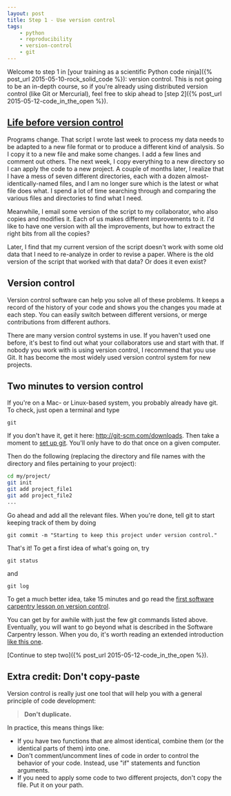 ```yaml
---
layout: post
title: Step 1 - Use version control
tags:
    - python
    - reproducibility
    - version-control
    - git
---
```


Welcome to step 1 in [your training as a scientific Python code ninja]({% post_url 2015-05-10-rock_solid_code %}): version control.  This is not going to be an in-depth course, so if you're already using distributed version control (like Git or Mercurial), feel free to skip ahead to [step 2]({% post_url 2015-05-12-code_in_the_open %}).


## [Life before version control](http://phdcomics.com/comics.php?f=1531)

Programs change.  That script I wrote last week to process my data needs to be adapted to a new file format or to produce a different kind of analysis.  So I copy it to a new file and make some changes.  I add a few lines and comment out others.  The next week, I copy everything to a new directory so I can apply the code to a new project.  A couple of months later, I realize that I have a mess of seven different directories, each with a dozen almost-identically-named files, and I am no longer sure which is the latest or what file does what.  I spend a lot of time searching through and comparing the various files and directories to find what I need.

Meanwhile, I email some version of the script to my collaborator, who also copies and modifies it.  Each of us makes different improvements to it.  I'd like to have one version with all the improvements, but how to extract the right bits from all the copies?

Later, I find that my current version of the script doesn't work with some old data that I need to re-analyze in order to revise a paper.  Where is the old version of the script that worked with that data?  Or does it even exist?

## Version control
Version control software can help you solve all of these problems.  It keeps a record of the history of your code and shows you the changes you made at each step.  You can easily switch between different versions, or merge contributions from different authors.

There are many version control systems in use.  If you haven't used one before, it's best to find out what your collaborators use and start with that.  If nobody you work with is using version control, I recommend that you use Git.  It has become the most widely used version control system for new projects.

## Two minutes to version control
If you're on a Mac- or Linux-based system, you probably already have git.  To check, just open a terminal and type

    git
    
If you don't have it, get it here: http://git-scm.com/downloads.  Then take a moment to [set up git](https://help.github.com/articles/set-up-git/#setting-up-git).  You'll only have to do that once on a given computer.

Then do the following (replacing the directory and file names with the directory and files pertaining to your project):

```sh
cd my/project/
git init
git add project_file1
git add project_file2
...
```
    
Go ahead and add all the relevant files.  When you're done, tell git to start keeping track of them by doing

    git commit -m "Starting to keep this project under version control."
    
That's it!  To get a first idea of what's going on, try

    git status
   
and

    git log
    
To get a much better idea, take 15 minutes and go read the [first software carpentry lesson on version control](http://www.software-carpentry.org/v5/novice/git/01-backup.html).

You can get by for awhile with just the few git commands listed above.  Eventually, you will want to go beyond what is described in the Software Carpentry lesson.  When you do, it's worth reading an extended introduction [like this one](http://git-scm.com/book/en/v2).

[Continue to step two]({% post_url 2015-05-12-code_in_the_open %}).

## Extra credit: Don't copy-paste
Version control is really just one tool that will help you with a general principle of code development:

> **Don't duplicate.**

In practice, this means things like:

- If you have two functions that are almost identical, combine them (or the identical parts of them) into one.
- Don't comment/uncomment lines of code in order to control the behavior of your code.  Instead, use "if" statements and function arguments.
- If you need to apply some code to two different projects, don't copy the file.  Put it on your path.
